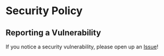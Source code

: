 # Security Policy

## Reporting a Vulnerability

If you notice a security vulnerability, please open up an [Issue](https://github.com/Jonak-Adipta-Kalita/JAK-Mobile-App/issues)!
